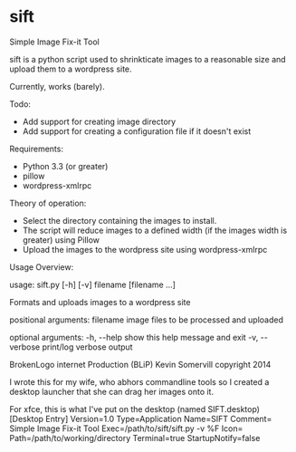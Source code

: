 sift
====

Simple Image Fix-it Tool

sift is a python script used to shrinkticate images to a reasonable size and
upload them to a wordpress site.

Currently, works (barely).

Todo:
- Add support for creating image directory
- Add support for creating a configuration file if it doesn't exist

Requirements:
- Python 3.3 (or greater)
- pillow
- wordpress-xmlrpc

Theory of operation:
- Select the directory containing the images to install.
- The script will reduce images to a defined width (if the images width is
  greater) using Pillow
- Upload the images to the wordpress site using wordpress-xmlrpc

Usage Overview:

usage: sift.py [-h] [-v] filename [filename ...]

Formats and uploads images to a wordpress site

positional arguments:
  filename       image files to be processed and uploaded

optional arguments:
  -h, --help     show this help message and exit
  -v, --verbose  print/log verbose output

BrokenLogo internet Production (BLiP) Kevin Somervill copyright 2014

I wrote this for my wife, who abhors commandline tools so I created a desktop
launcher that she can drag her images onto it.

For xfce, this is what I've put on the desktop (named SIFT.desktop)
[Desktop Entry]
Version=1.0
Type=Application
Name=SIFT
Comment= Simple Image Fix-it Tool
Exec=/path/to/sift/sift.py -v %F
Icon=
Path=/path/to/working/directory
Terminal=true
StartupNotify=false
